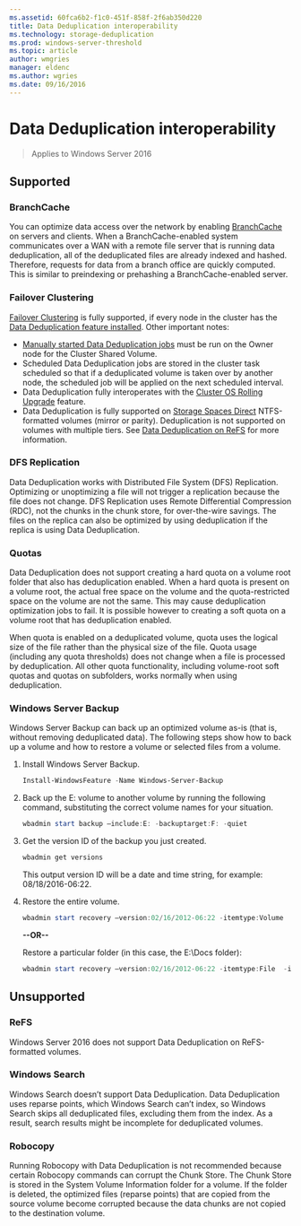 ```yaml
---
ms.assetid: 60fca6b2-f1c0-451f-858f-2f6ab350d220
title: Data Deduplication interoperability
ms.technology: storage-deduplication
ms.prod: windows-server-threshold
ms.topic: article
author: wmgries
manager: eldenc
ms.author: wgries
ms.date: 09/16/2016
--- 
```

# Data Deduplication interoperability
> Applies to Windows Server 2016

## <a id="supported"></a>Supported
### <a id="supported-branchcache"></a>BranchCache
You can optimize data access over the network by enabling [BranchCache](../../networking/branchcache/branchcache.md) on servers and clients. When a BranchCache-enabled system communicates over a WAN with a remote file server that is running data deduplication, all of the deduplicated files are already indexed and hashed. Therefore, requests for data from a branch office are quickly computed. This is similar to preindexing or prehashing a BranchCache-enabled server.

### <a id="supported-clusters"></a>Failover Clustering
[Failover Clustering](../../failover-clustering/failover-clustering-overview.md) is fully supported, if every node in the cluster has the [Data Deduplication feature installed](install-enable.md#install-dedup). Other important notes:

* [Manually started Data Deduplication jobs](run.md#running-dedup-jobs-manually) must be run on the Owner node for the Cluster Shared Volume.
* Scheduled Data Deduplication jobs are stored in the cluster task scheduled so that if a deduplicated volume is taken over by another node, the scheduled job will be applied on the next scheduled interval.
* Data Deduplication fully interoperates with the [Cluster OS Rolling Upgrade](../../failover-clustering/cluster-operating-system-rolling-upgrade.md) feature.
* Data Deduplication is fully supported on [Storage Spaces Direct](../storage-spaces/storage-spaces-direct-overview.md) NTFS-formatted volumes (mirror or parity). Deduplication is not supported on volumes with multiple tiers. See [Data Deduplication on ReFS](interop.md#unsupported-refs) for more information.

### <a id="supported-dfsr"></a>DFS Replication
Data Deduplication works with Distributed File System (DFS) Replication. Optimizing or unoptimizing a file will not trigger a replication because the file does not change. DFS Replication uses Remote Differential Compression (RDC), not the chunks in the chunk store, for over-the-wire savings. The files on the replica can also be optimized by using deduplication if the replica is using Data Deduplication.

### <a id="supported-quotas"></a>Quotas
Data Deduplication does not support creating a hard quota on a volume root folder that also has deduplication enabled. When a hard quota is present on a volume root, the actual free space on the volume and the quota-restricted space on the volume are not the same. This may cause deduplication optimization jobs to fail. It is possible however to creating a soft quota on a volume root that has deduplication enabled. 

When quota is enabled on a deduplicated volume, quota uses the logical size of the file rather than the physical size of the file. Quota usage (including any quota thresholds) does not change when a file is processed by deduplication. All other quota functionality, including volume-root soft quotas and quotas on subfolders, works normally when using deduplication.

### <a id="supported-windows-server-backup"></a>Windows Server Backup
Windows Server Backup can back up an optimized volume as-is (that is, without removing deduplicated data). The following steps show how to back up a volume and how to restore a volume or selected files from a volume.
1. Install Windows Server Backup.  
    ```PowerShell
    Install-WindowsFeature -Name Windows-Server-Backup
    ```

2. Back up the E: volume to another volume by running the following command, substituting the correct volume names for your situation.  
    ```PowerShell
    wbadmin start backup –include:E: -backuptarget:F: -quiet
    ```
3. Get the version ID of the backup you just created.

    ```PowerShell
    wbadmin get versions
    ```

    This output version ID will be a date and time string, for example: 08/18/2016-06:22.

4. Restore the entire volume.
    ```PowerShell
    wbadmin start recovery –version:02/16/2012-06:22 -itemtype:Volume  -items:E: -recoveryTarget:E:
    ```

    **--OR--**  

    Restore a particular folder (in this case, the E:\Docs folder):
    ```PowerShell
    wbadmin start recovery –version:02/16/2012-06:22 -itemtype:File  -items:E:\Docs  -recursive
    ```

## <a id="unsupported"></a>Unsupported
### <a id="unsupported-refs"></a>ReFS
Windows Server 2016 does not support Data Deduplication on ReFS-formatted volumes.

### <a id="unsupported-windows-search"></a>Windows Search
Windows Search doesn’t support Data Deduplication. Data Deduplication uses reparse points, which Windows Search can’t index, so Windows Search skips all deduplicated files, excluding them from the index. As a result, search results might be incomplete for deduplicated volumes.

### <a id="unsupported-robocopy"></a>Robocopy
Running Robocopy with Data Deduplication is not recommended because certain Robocopy commands can corrupt the Chunk Store. The Chunk Store is stored in the System Volume Information folder for a volume. If the folder is deleted, the optimized files (reparse points) that are copied from the source volume become corrupted because the data chunks are not copied to the destination volume.  
